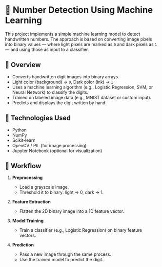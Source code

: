# 🧠 Number Detection Using Machine Learning

This project implements a simple machine learning model to detect handwritten numbers. The approach is based on converting image pixels into binary values — where light pixels are marked as `0` and dark pixels as `1` — and using those as input to a classifier.

## 📌 Overview

- Converts handwritten digit images into binary arrays.
- Light color (background) → `0`, Dark color (ink) → `1`
- Uses a machine learning algorithm (e.g., Logistic Regression, SVM, or Neural Network) to classify the digits.
- Trained on labeled image data (e.g., MNIST dataset or custom input).
- Predicts and displays the digit written by hand.

## 🧰 Technologies Used

- Python
- NumPy
- Scikit-learn
- OpenCV / PIL (for image processing)
- Jupyter Notebook (optional for visualization)

## 🔄 Workflow

1. **Preprocessing**
   - Load a grayscale image.
   - Threshold it to binary: light → 0, dark → 1.

2. **Feature Extraction**
   - Flatten the 2D binary image into a 1D feature vector.

3. **Model Training**
   - Train a classifier (e.g., Logistic Regression) on binary feature vectors.

4. **Prediction**
   - Pass a new image through the same process.
   - Use the trained model to predict the digit.
